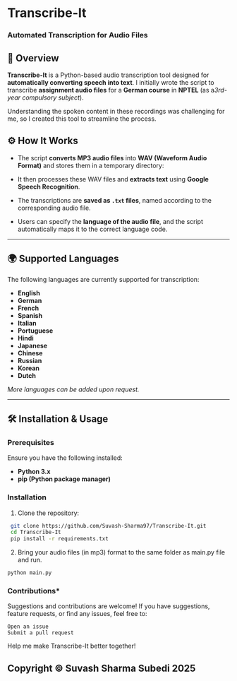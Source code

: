 # **Transcribe-It**

### **Automated Transcription for Audio Files**

## **📖 Overview**
**Transcribe-It** is a Python-based audio transcription tool designed for **automatically converting speech into text**. 
I initially wrote the script to transcribe **assignment audio files** for a **German course** in **NPTEL** (as a*3rd-year compulsory subject*). 

Understanding the spoken content in these recordings was challenging for me, so I created this tool to streamline the process. 

## **⚙️ How It Works**
- The script **converts MP3 audio files** into **WAV (Waveform Audio Format)** and stores them in a temporary directory: 

- It then processes these WAV files and **extracts text** using **Google Speech Recognition**.  
- The transcriptions are **saved as `.txt` files**, named according to the corresponding audio file.  
- Users can specify the **language of the audio file**, and the script automatically maps it to the correct language code.  

---

## **🌍 Supported Languages**
The following languages are currently supported for transcription:  

- **English**  
- **German**  
- **French**  
- **Spanish**  
- **Italian**  
- **Portuguese**  
- **Hindi**  
- **Japanese**  
- **Chinese**  
- **Russian**  
- **Korean**  
- **Dutch**  

*More languages can be added upon request.*  

---

## **🛠️ Installation & Usage**
### **Prerequisites**
Ensure you have the following installed:  
- **Python 3.x**  
- **pip (Python package manager)**  

### **Installation**
1. Clone the repository:  
```bash
 git clone https://github.com/Suvash-Sharma97/Transcribe-It.git
 cd Transcribe-It
 pip install -r requirements.txt
```
2. Bring your audio files (in mp3) format to the same folder as main.py file and run.
```bash
python main.py
```
### **Contributions***
Suggestions and contributions are welcome! If you have suggestions, feature requests, or find any issues, feel free to:

    Open an issue
    Submit a pull request

Help me make Transcribe-It better together!

## **Copyright © Suvash Sharma Subedi 2025**

